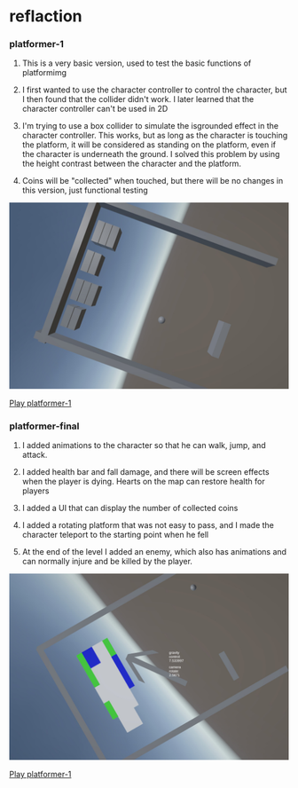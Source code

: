 reflaction
======
### platformer-1

1. This is a very basic version, used to test the basic functions of platformimg 

2. I first wanted to use the character controller to control the character, but I then found that the collider didn't work. I later learned that the character controller can't be used in 2D 

3. I'm trying to use a box collider to simulate the isgrounded effect in the character controller. This works, but as long as the character is touching the platform, it will be considered as standing on the platform, even if the character is underneath the ground. I solved this problem by using the height contrast between the character and the platform.

4. Coins will be "collected" when touched, but there will be no changes in this version, just functional testing

![alt text](https://github.com/hl1752a/game-dev-spring2025/blob/main/img/1.jpg)

[Play platformer-1](https://hl1752a.github.io/game-dev-spring2025/builds/platformer-1)




### platformer-final

1. I added animations to the character so that he can walk, jump, and attack.

2. I added health bar and fall damage, and there will be screen effects when the player is dying. Hearts on the map can restore health for players

3. I added a UI that can display the number of collected coins

4. I added a rotating platform that was not easy to pass, and I made the character teleport to the starting point when he fell

5. At the end of the level I added an enemy, which also has animations and can normally injure and be killed by the player.


![alt text](https://github.com/hl1752a/game-dev-spring2025/blob/main/img/fin.jpg)

[Play platformer-1](https://hl1752a.github.io/game-dev-spring2025/builds/platformer-final)

